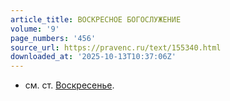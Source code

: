 ```yaml
---
article_title: ВОСКРЕСНОЕ БОГОСЛУЖЕНИЕ
volume: '9'
page_numbers: '456'
source_url: https://pravenc.ru/text/155340.html
downloaded_at: '2025-10-13T10:37:06Z'
---
```


- см. ст. [Воскресенье](https://pravenc.ru/text/Воскресенье.html).
